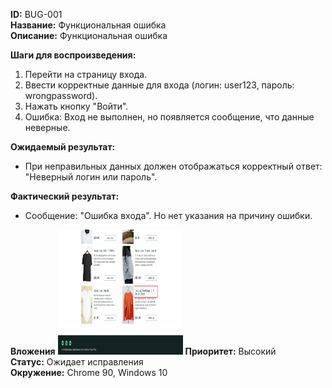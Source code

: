 **ID:** BUG-001  
**Название:** Функциональная ошибка  
**Описание:** Функциональная ошибка 

**Шаги для воспроизведения:**
1. Перейти на страницу входа.
2. Ввести корректные данные для входа (логин: user123, пароль: wrongpassword).
3. Нажать кнопку "Войти".
4. Ошибка: Вход не выполнен, но появляется сообщение, что данные неверные.

**Ожидаемый результат:**
- При неправильных данных должен отображаться корректный ответ: "Неверный логин или пароль".

**Фактический результат:**
- Сообщение: "Ошибка входа". Но нет указания на причину ошибки.

**Вложения** <img src="https://raw.githubusercontent.com/temakarkz/Portfolio/refs/heads/main/Bug-reports%20saucedemo/screen1.png" width="200" height="200">
**Приоритет:** Высокий  
**Статус:** Ожидает исправления  
**Окружение:** Chrome 90, Windows 10  
